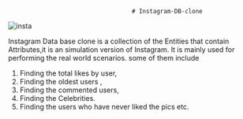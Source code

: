                                        # Instagram-DB-clone
   ![insta](https://user-images.githubusercontent.com/115337595/209835759-1d785204-1697-4ac2-b65f-09a8158fde76.png)


Instagram Data base clone is a collection of the Entities that contain Attributes,it is an simulation version of Instagram.
It is mainly used for performing the real world scenarios. some of them include
1. Finding the total likes by user,
2. Finding the oldest users ,
3. Finding the commented users,
4. Finding the Celebrities.
5. Finding the users who have never liked the pics etc.

